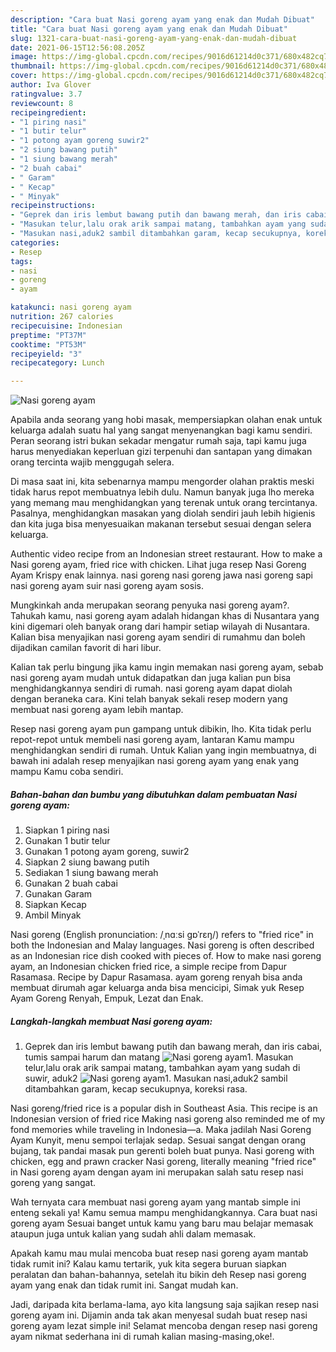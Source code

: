 ```yaml
---
description: "Cara buat Nasi goreng ayam yang enak dan Mudah Dibuat"
title: "Cara buat Nasi goreng ayam yang enak dan Mudah Dibuat"
slug: 1321-cara-buat-nasi-goreng-ayam-yang-enak-dan-mudah-dibuat
date: 2021-06-15T12:56:08.205Z
image: https://img-global.cpcdn.com/recipes/9016d61214d0c371/680x482cq70/nasi-goreng-ayam-foto-resep-utama.jpg
thumbnail: https://img-global.cpcdn.com/recipes/9016d61214d0c371/680x482cq70/nasi-goreng-ayam-foto-resep-utama.jpg
cover: https://img-global.cpcdn.com/recipes/9016d61214d0c371/680x482cq70/nasi-goreng-ayam-foto-resep-utama.jpg
author: Iva Glover
ratingvalue: 3.7
reviewcount: 8
recipeingredient:
- "1 piring nasi"
- "1 butir telur"
- "1 potong ayam goreng suwir2"
- "2 siung bawang putih"
- "1 siung bawang merah"
- "2 buah cabai"
- " Garam"
- " Kecap"
- " Minyak"
recipeinstructions:
- "Geprek dan iris lembut bawang putih dan bawang merah, dan iris cabai, tumis sampai harum dan matang"
- "Masukan telur,lalu orak arik sampai matang, tambahkan ayam yang sudah di suwir, aduk2"
- "Masukan nasi,aduk2 sambil ditambahkan garam, kecap secukupnya, koreksi rasa."
categories:
- Resep
tags:
- nasi
- goreng
- ayam

katakunci: nasi goreng ayam 
nutrition: 267 calories
recipecuisine: Indonesian
preptime: "PT37M"
cooktime: "PT53M"
recipeyield: "3"
recipecategory: Lunch

---
```



![Nasi goreng ayam](https://img-global.cpcdn.com/recipes/9016d61214d0c371/680x482cq70/nasi-goreng-ayam-foto-resep-utama.jpg)

Apabila anda seorang yang hobi masak, mempersiapkan olahan enak untuk keluarga adalah suatu hal yang sangat menyenangkan bagi kamu sendiri. Peran seorang istri bukan sekadar mengatur rumah saja, tapi kamu juga harus menyediakan keperluan gizi terpenuhi dan santapan yang dimakan orang tercinta wajib menggugah selera.

Di masa  saat ini, kita sebenarnya mampu mengorder olahan praktis meski tidak harus repot membuatnya lebih dulu. Namun banyak juga lho mereka yang memang mau menghidangkan yang terenak untuk orang tercintanya. Pasalnya, menghidangkan masakan yang diolah sendiri jauh lebih higienis dan kita juga bisa menyesuaikan makanan tersebut sesuai dengan selera keluarga. 

Authentic video recipe from an Indonesian street restaurant. How to make a Nasi goreng ayam, fried rice with chicken. Lihat juga resep Nasi Goreng Ayam Krispy enak lainnya. nasi goreng nasi goreng jawa nasi goreng sapi nasi goreng ayam suir nasi goreng ayam sosis.

Mungkinkah anda merupakan seorang penyuka nasi goreng ayam?. Tahukah kamu, nasi goreng ayam adalah hidangan khas di Nusantara yang kini digemari oleh banyak orang dari hampir setiap wilayah di Nusantara. Kalian bisa menyajikan nasi goreng ayam sendiri di rumahmu dan boleh dijadikan camilan favorit di hari libur.

Kalian tak perlu bingung jika kamu ingin memakan nasi goreng ayam, sebab nasi goreng ayam mudah untuk didapatkan dan juga kalian pun bisa menghidangkannya sendiri di rumah. nasi goreng ayam dapat diolah dengan beraneka cara. Kini telah banyak sekali resep modern yang membuat nasi goreng ayam lebih mantap.

Resep nasi goreng ayam pun gampang untuk dibikin, lho. Kita tidak perlu repot-repot untuk membeli nasi goreng ayam, lantaran Kamu mampu menghidangkan sendiri di rumah. Untuk Kalian yang ingin membuatnya, di bawah ini adalah resep menyajikan nasi goreng ayam yang enak yang mampu Kamu coba sendiri.

<!--inarticleads1-->

##### Bahan-bahan dan bumbu yang dibutuhkan dalam pembuatan Nasi goreng ayam:

1. Siapkan 1 piring nasi
1. Gunakan 1 butir telur
1. Gunakan 1 potong ayam goreng, suwir2
1. Siapkan 2 siung bawang putih
1. Sediakan 1 siung bawang merah
1. Gunakan 2 buah cabai
1. Gunakan  Garam
1. Siapkan  Kecap
1. Ambil  Minyak


Nasi goreng (English pronunciation: /ˌnɑːsi ɡɒˈrɛŋ/) refers to &#34;fried rice&#34; in both the Indonesian and Malay languages. Nasi goreng is often described as an Indonesian rice dish cooked with pieces of. How to make nasi goreng ayam, an Indonesian chicken fried rice, a simple recipe from Dapur Rasamasa. Recipe by Dapur Rasamasa. ayam goreng renyah bisa anda membuat dirumah agar keluarga anda bisa mencicipi, Simak yuk Resep Ayam Goreng Renyah, Empuk, Lezat dan Enak. 

<!--inarticleads2-->

##### Langkah-langkah membuat Nasi goreng ayam:

1. Geprek dan iris lembut bawang putih dan bawang merah, dan iris cabai, tumis sampai harum dan matang
<img src="https://img-global.cpcdn.com/steps/09b8a565d3e49b80/160x128cq70/nasi-goreng-ayam-langkah-memasak-1-foto.jpg" alt="Nasi goreng ayam">1. Masukan telur,lalu orak arik sampai matang, tambahkan ayam yang sudah di suwir, aduk2
<img src="https://img-global.cpcdn.com/steps/9bcb963f515d2798/160x128cq70/nasi-goreng-ayam-langkah-memasak-2-foto.jpg" alt="Nasi goreng ayam">1. Masukan nasi,aduk2 sambil ditambahkan garam, kecap secukupnya, koreksi rasa.


Nasi goreng/fried rice is a popular dish in Southeast Asia. This recipe is an Indonesian version of fried rice Making nasi goreng also reminded me of my fond memories while traveling in Indonesia—a. Maka jadilah Nasi Goreng Ayam Kunyit, menu sempoi terlajak sedap. Sesuai sangat dengan orang bujang, tak pandai masak pun gerenti boleh buat punya. Nasi goreng with chicken, egg and prawn cracker Nasi goreng, literally meaning &#34;fried rice&#34; in Nasi goreng ayam dengan ayam ini merupakan salah satu resep nasi goreng yang sangat. 

Wah ternyata cara membuat nasi goreng ayam yang mantab simple ini enteng sekali ya! Kamu semua mampu menghidangkannya. Cara buat nasi goreng ayam Sesuai banget untuk kamu yang baru mau belajar memasak ataupun juga untuk kalian yang sudah ahli dalam memasak.

Apakah kamu mau mulai mencoba buat resep nasi goreng ayam mantab tidak rumit ini? Kalau kamu tertarik, yuk kita segera buruan siapkan peralatan dan bahan-bahannya, setelah itu bikin deh Resep nasi goreng ayam yang enak dan tidak rumit ini. Sangat mudah kan. 

Jadi, daripada kita berlama-lama, ayo kita langsung saja sajikan resep nasi goreng ayam ini. Dijamin anda tak akan menyesal sudah buat resep nasi goreng ayam lezat simple ini! Selamat mencoba dengan resep nasi goreng ayam nikmat sederhana ini di rumah kalian masing-masing,oke!.

